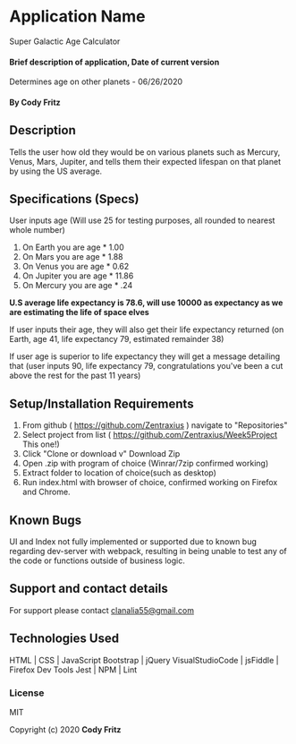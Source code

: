# Application Name

Super Galactic Age Calculator

#### Brief description of application, Date of current version

Determines age on other planets - 06/26/2020

#### By Cody Fritz

## Description

Tells the user how old they would be on various planets such as Mercury, Venus, Mars, Jupiter, and tells them their expected lifespan on that planet by using the US average.

## Specifications (Specs)

User inputs age (Will use 25 for testing purposes, all rounded to nearest whole number)

1. On Earth you are age \* 1.00
2. On Mars you are age \* 1.88
3. On Venus you are age \* 0.62
4. On Jupiter you are age \* 11.86
5. On Mercury you are age \* .24

**U.S average life expectancy is 78.6, will use 10000 as expectancy as we are estimating the life of space elves**

If user inputs their age, they will also get their life expectancy returned (on Earth, age 41, life expectancy 79, estimated remainder 38)

If user age is superior to life expectancy they will get a message detailing that (user inputs 90, life expectancy 79, congratulations you've been a cut above the rest for the past 11 years)

## Setup/Installation Requirements

1. From github ( https://github.com/Zentraxius ) navigate to "Repositories"
2. Select project from list ( https://github.com/Zentraxius/Week5Project This one!)
3. Click "Clone or download v" Download Zip
4. Open .zip with program of choice (Winrar/7zip confirmed working)
5. Extract folder to location of choice(such as desktop)
6. Run index.html with browser of choice, confirmed working on Firefox and Chrome.

## Known Bugs

UI and Index not fully implemented or supported due to known bug regarding dev-server with webpack, resulting in being unable to test any of the code or functions outside of business logic.

## Support and contact details

For support please contact clanalia55@gmail.com

## Technologies Used

HTML | CSS | JavaScript
Bootstrap | jQuery
VisualStudioCode |
jsFiddle | Firefox Dev Tools
Jest | NPM | Lint

### License

MIT

Copyright (c) 2020 **Cody Fritz**
